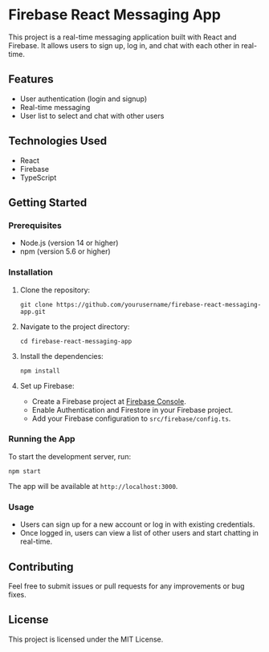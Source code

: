 # Firebase React Messaging App

This project is a real-time messaging application built with React and Firebase. It allows users to sign up, log in, and chat with each other in real-time.

## Features

- User authentication (login and signup)
- Real-time messaging
- User list to select and chat with other users

## Technologies Used

- React
- Firebase
- TypeScript

## Getting Started

### Prerequisites

- Node.js (version 14 or higher)
- npm (version 5.6 or higher)

### Installation

1. Clone the repository:

   ```
   git clone https://github.com/yourusername/firebase-react-messaging-app.git
   ```

2. Navigate to the project directory:

   ```
   cd firebase-react-messaging-app
   ```

3. Install the dependencies:

   ```
   npm install
   ```

4. Set up Firebase:

   - Create a Firebase project at [Firebase Console](https://console.firebase.google.com/).
   - Enable Authentication and Firestore in your Firebase project.
   - Add your Firebase configuration to `src/firebase/config.ts`.

### Running the App

To start the development server, run:

```
npm start
```

The app will be available at `http://localhost:3000`.

### Usage

- Users can sign up for a new account or log in with existing credentials.
- Once logged in, users can view a list of other users and start chatting in real-time.

## Contributing

Feel free to submit issues or pull requests for any improvements or bug fixes.

## License

This project is licensed under the MIT License.
